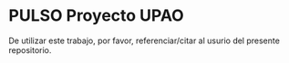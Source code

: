 # PULSO Proyecto UPAO
De utilizar este trabajo, por favor, referenciar/citar al usurio del presente repositorio.

